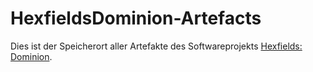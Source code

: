 # HexfieldsDominion-Artefacts

Dies ist der Speicherort aller Artefakte des Softwareprojekts [Hexfields: Dominion](https://github.com/Hexfields-Studio/HexfieldsDominion).
